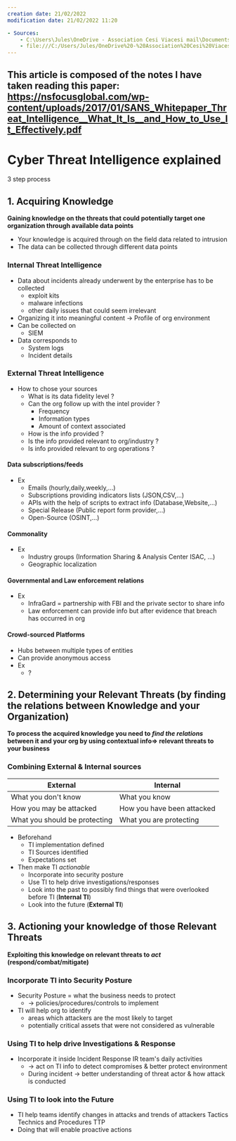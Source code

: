 ```yaml
---
creation date: 21/02/2022 
modification date: 21/02/2022 11:20

- Sources: 
	- C:\Users\Jules\OneDrive - Association Cesi Viacesi mail\Documents\Cesi Ingé\A4\ADS\Ressources
	- file:///C:/Users/Jules/OneDrive%20-%20Association%20Cesi%20Viacesi%20mail/Documents/Cesi%20Ing%C3%A9/A4/ADS/Ressources/SANS_Whitepaper_Threat_Intelligence__What_It_Is__and_How_to_Use_It_Effectively.pdf
---
```

This article is composed of the notes I have taken reading this paper:
https://nsfocusglobal.com/wp-content/uploads/2017/01/SANS_Whitepaper_Threat_Intelligence__What_It_Is__and_How_to_Use_It_Effectively.pdf
---
# Cyber Threat Intelligence explained
3 step process
## 1. Acquiring Knowledge
**Gaining knowledge on the threats that could potentially target one organization through available data points**
- Your knowledge is acquired through on the field data related to intrusion
- The data can be collected through different data points
### Internal Threat Intelligence
- Data about incidents already underwent by the enterprise has to be collected
	- exploit kits
	- malware infections
	- other daily issues that could seem irrelevant
- Organizing it into meaningful content -> Profile of org environment 
- Can be collected on 
	- SIEM 
- Data corresponds to
	- System logs
	- Incident details
### External Threat Intelligence
- How to chose your sources
	- What is its data fidelity level ?
	- Can the org follow up with the intel provider ?
		- Frequency
		- Information types
		- Amount of context associated
	- How is the info provided ?
	- Is the info provided relevant to org/industry ?
	- Is info provided relevant to org operations ?
#### Data subscriptions/feeds
- Ex
	- Emails (hourly,daily,weekly,...)
	- Subscriptions providing indicators lists (JSON,CSV,...)
	- APIs with the help of scripts to extract info (Database,Website,...)
	- Special Release (Public report form provider,...)
	- Open-Source (OSINT,...)
#### Commonality 
- Ex
	- Industry groups (Information Sharing & Analysis Center ISAC, ...)
	- Geographic localization
#### Governmental and Law enforcement relations
- Ex
	- InfraGard =  partnership with FBI and the private sector to share info
	- Law enforcement can provide info but after evidence that breach has occurred in org
#### Crowd-sourced Platforms
- Hubs between multiple types of entities
- Can provide anonymous access
- Ex
	- ?
## 2. Determining your Relevant Threats (by finding the relations between Knowledge and your Organization)
**To process the acquired knowledge you need to *find the relations* between it and your org by using contextual info=> relevant threats to your business**
### Combining External & Internal sources
| External                      | Internal                   |
| ----------------------------- | -------------------------- |
| What you don't know           | What you know              |
| How you may be attacked       | How you have been attacked |
| What you should be protecting | What you are protecting    |
- Beforehand 
	- TI implementation defined
	- TI Sources identified
	- Expectations set
- Then make TI *actionable*
	- Incorporate into security posture
	- Use TI to help drive investigations/responses
	- Look into the past to possibly find things that were overlooked before TI (**Internal TI**)
	- Look into the future (**External TI**)
## 3. Actioning your knowledge of those Relevant Threats
**Exploiting this knowledge on relevant threats to *act* (respond/combat/mitigate)**
### Incorporate TI into Security Posture
- Security Posture = what the business needs to protect 
	- -> policies/procedures/controls to implement
- TI will help org to identify 
	- areas which attackers are the most likely to target
	- potentially critical assets that were not considered as vulnerable

### Using TI to help drive Investigations & Response
- Incorporate it inside Incident Response IR team's daily activities
	- -> act on TI info to detect compromises & better protect environment
	- During incident -> better understanding of threat actor & how attack is conducted
### Using TI to look into the Future
- TI help teams identify changes in attacks and trends of attackers Tactics Technics and Procedures TTP
- Doing that will enable proactive actions